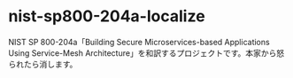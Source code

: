 # nist-sp800-204a-localize
NIST SP 800-204a「Building Secure Microservices-based Applications Using Service-Mesh Architecture」を和訳するプロジェクトです。本家から怒られたら消します。
